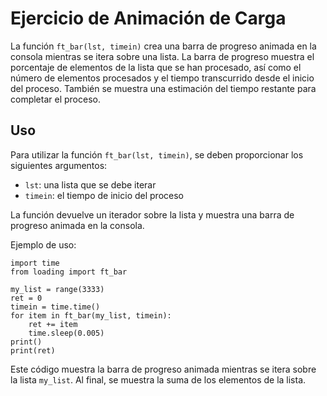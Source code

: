 
# Ejercicio de Animación de Carga

La función  `ft_bar(lst, timein)`  crea una barra de progreso animada en la consola mientras se itera sobre una lista. La barra de progreso muestra el porcentaje de elementos de la lista que se han procesado, así como el número de elementos procesados y el tiempo transcurrido desde el inicio del proceso. También se muestra una estimación del tiempo restante para completar el proceso.

## Uso

Para utilizar la función  `ft_bar(lst, timein)`, se deben proporcionar los siguientes argumentos:

-   `lst`: una lista que se debe iterar
-   `timein`: el tiempo de inicio del proceso

La función devuelve un iterador sobre la lista y muestra una barra de progreso animada en la consola.

Ejemplo de uso:

```
import time
from loading import ft_bar

my_list = range(3333)
ret = 0
timein = time.time()
for item in ft_bar(my_list, timein):
    ret += item 
    time.sleep(0.005)
print()
print(ret)

```

Este código muestra la barra de progreso animada mientras se itera sobre la lista  `my_list`. Al final, se muestra la suma de los elementos de la lista.
